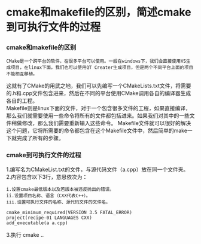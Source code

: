 # cmake和makefile的区别，简述cmake到可执行文件的过程
### cmake和makefile的区别
    CMake是一个跨平台的软件，在很多平台可以使用。一般在windows下，我们会直接使用VS生成项目，在linux下面，我们也可以使用QT Creater生成项目，但是两个不同平台上面的项目不能相互移植。
这就有了CMake的用武之地，我们可以先编写一个CMakeLists.txt文件，将需要的.h和.cpp文件包含进来，然后在不同的平台使用CMake调用各自的编译器生成各自的工程。  
    Makefile则是linux下面的文件，对于一个包含很多文件的工程，如果直接编译，那么我们就需要使用一些命令将所有的文件都包括进来。如果我们对其中的一些文件稍做修改，那么我们需要重新输入这些命令。
Makefile文件就可以很好的解决这个问题，它将所需要的命令都包含在这个Makefile文件中，然后简单的make一下就完成了所有的步骤。

### cmake到可执行文件的过程
1.编写名为CMakeList.txt的文件，与源代码文件（a.cpp）放在同一个文件夹。  
2.内容包含以下3行，意思依次为：
    
    i.设置cmake最低版本以及若版本被违反抛出的错误。
    ii.设置项目名称、语言（CXX代表C++）。
    iii.设置可执行文件的名称、源代码文件的文件名。
```
cmake_minimum_required(VERSION 3.5 FATAL_ERROR)
project(recipe-01 LANGUAGES CXX)
add_executable(a a.cpp)
```
3.执行 cmake ..
